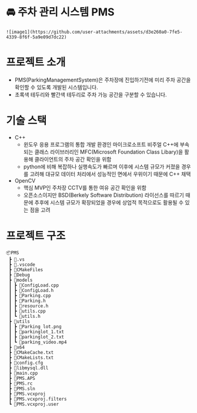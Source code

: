 # :oncoming_automobile: 주차 관리 시스템 PMS 
    ![image1](https://github.com/user-attachments/assets/d3e260a0-7fe5-4339-8f6f-5a9e09d7dc22)

# 프로젝트 소개 
* PMS(ParkingManagementSystem)은 주차장에 진입하기전에 미리 주차 공간을 확인할 수 있도록 개발된 시스템입니다.
* 초록색 테두리와 빨간색 테두리로 주차 가능 공간을 구분할 수 있습니다.
  
# 기술 스택
* C++
  * 윈도우 응용 프로그램의 통합 개발 환경인 마이크로소프트 비주얼 C++에 부속되는 클래스 라이브러리인 MFC(Microsoft Foundation Class Libary)을 활용해 클라이언트의 주차 공간 확인을 위함
  * python에 비해 복잡하나 실행속도가 빠르며 이후에 시스템 규모가 커졌을 경우를 고려해 대규모 데이터 처리에서 성능적인 면에서 우위이기 때문에 C++ 채택
* OpenCV
  * 핵심 MVP인 주차장 CCTV를 통한 여유 공간 확인을 위함
  * 오픈소스이지만 BSD(Berkely Software Distribution) 라이선스를 따르기 때문에 추후에 시스템 규모가 확장되었을 경우에 상업적 목적으로도 활용될 수 있는 점을 고려

# 프로젝트 구조
```
📦PMS
 ┣ 📂.vs
 ┣ 📂.vscode
 ┣ 📂CMakeFiles
 ┣ 📂Debug
 ┣ 📂models
 ┃ ┣ 📜ConfigLoad.cpp
 ┃ ┣ 📜ConfigLoad.h
 ┃ ┣ 📜Parking.cpp
 ┃ ┣ 📜Parking.h
 ┃ ┣ 📜resource.h
 ┃ ┣ 📜utils.cpp
 ┃ ┗ 📜utils.h
 ┣ 📂utils
 ┃ ┣ 📜Parking lot.png
 ┃ ┣ 📜parkinglot_1.txt
 ┃ ┣ 📜parkinglot_2.txt
 ┃ ┗ 📜parking_video.mp4
 ┣ 📂x64
 ┣ 📜CMakeCache.txt
 ┣ 📜CMakeLists.txt
 ┣ 📜config.cfg
 ┣ 📜libmysql.dll
 ┣ 📜main.cpp
 ┣ 📜PMS.APS
 ┣ 📜PMS.rc
 ┣ 📜PMS.sln
 ┣ 📜PMS.vcxproj
 ┣ 📜PMS.vcxproj.filters
 ┗ 📜PMS.vcxproj.user
```
